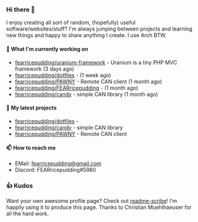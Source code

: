 ### Hi there 👋

I enjoy creating all sort of random, (hopefully) useful software/websites/stuff? 
I'm always jumping between projects and learning new things and happy to share anything I create.
I use Arch BTW.

#### 💎 What I'm currently working on

- [fearricepudding/uranium-framework](https://github.com/fearricepudding/uranium-framework) - Uranium is a tiny PHP MVC framework (3 days ago)
- [fearricepudding/dotfiles](https://github.com/fearricepudding/dotfiles) -  (1 week ago)
- [fearricepudding/PAWNY](https://github.com/fearricepudding/PAWNY) - Remote CAN client (1 month ago)
- [fearricepudding/FEARricepudding](https://github.com/fearricepudding/FEARricepudding) -  (1 month ago)
- [fearricepudding/candy](https://github.com/fearricepudding/candy) - simple CAN library (1 month ago)

#### 🌱 My latest projects

- [fearricepudding/dotfiles](https://github.com/fearricepudding/dotfiles) - 
- [fearricepudding/candy](https://github.com/fearricepudding/candy) - simple CAN library
- [fearricepudding/PAWNY](https://github.com/fearricepudding/PAWNY) - Remote CAN client

#### 📫 How to reach me

- EMail: fearricepudding@gmail.com
- Discord: FEARricepudding#5980

### 👍 Kudos

Want your own awesome profile page? Check out [readme-scribe](https://github.com/muesli/readme-scribe)!
I'm happily using it to produce this page. Thanks to Christian Muehlhaeuser for all the hard work.

